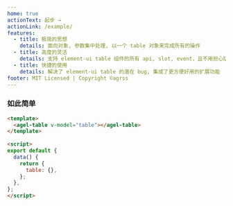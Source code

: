 ```yaml
---
home: true
actionText: 起步 →
actionLink: /example/
features:
  - title: 极简的思想
    details: 面向对象, 参数集中处理, 以一个 table 对象来完成所有的操作
  - title: 高度的灵活
    details: 支持 element-ui table 组件的所有 api, slot, event，且不用担心版本问题
  - title: 快捷的使用
    details: 解决了 element-ui table 的潜在 bug, 集成了更方便好用的扩展功能
footer: MIT Licensed | Copyright ©agrss 
---
```



<!-- <ClientOnly><test-table/></ClientOnly> -->



### 如此简单

```html
<template>
  <agel-table v-model="table"></agel-table>
</template>
 
<script>
export default {
  data() {
    return {
      table: {},
    };
  },
};
</script>
```




